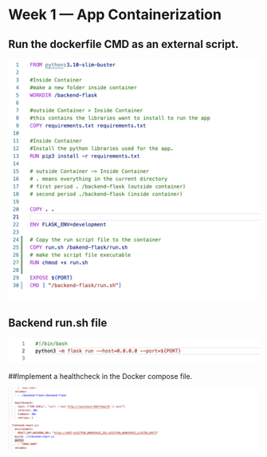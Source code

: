 # Week 1 — App Containerization

## Run the dockerfile CMD as an external script.

![dockerfile CMD](assets/week1-Dockerfile-CMD.png)

## Backend run.sh file

![Backend run.sh](assets/week1-Backend-script.png)

##Implement a healthcheck in the Docker compose file.

![Docker-compose healthcheck](assets/week1-healthcheck.png)
